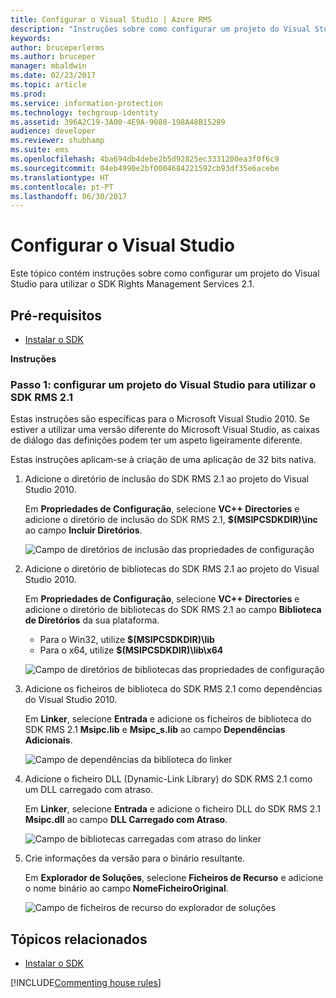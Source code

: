 ```yaml
---
title: Configurar o Visual Studio | Azure RMS
description: "Instruções sobre como configurar um projeto do Visual Studio para utilizar o SDK RMS 2.1."
keywords: 
author: bruceperlerms
ms.author: bruceper
manager: mbaldwin
ms.date: 02/23/2017
ms.topic: article
ms.prod: 
ms.service: information-protection
ms.technology: techgroup-identity
ms.assetid: 396A2C19-3A00-4E9A-9088-198A48B15289
audience: developer
ms.reviewer: shubhamp
ms.suite: ems
ms.openlocfilehash: 4ba694db4debe2b5d92825ec3331200ea3f0f6c9
ms.sourcegitcommit: 04eb4990e2bf0004684221592cb93df35e6acebe
ms.translationtype: HT
ms.contentlocale: pt-PT
ms.lasthandoff: 06/30/2017
---
```

# <a name="configure-visual-studio"></a>Configurar o Visual Studio

Este tópico contém instruções sobre como configurar um projeto do Visual Studio para utilizar o SDK Rights Management Services 2.1.

## <a name="prerequisites"></a>Pré-requisitos

-   [Instalar o SDK](install-the-rms-sdk.md)

**Instruções**

### <a name="step-1-configure-a-visual-studio-project-to-use-rms-sdk-21"></a>Passo 1: configurar um projeto do Visual Studio para utilizar o SDK RMS 2.1

Estas instruções são específicas para o Microsoft Visual Studio 2010. Se estiver a utilizar uma versão diferente do Microsoft Visual Studio, as caixas de diálogo das definições podem ter um aspeto ligeiramente diferente.

Estas instruções aplicam-se à criação de uma aplicação de 32 bits nativa.

1.  Adicione o diretório de inclusão do SDK RMS 2.1 ao projeto do Visual Studio 2010.

    Em **Propriedades de Configuração**, selecione **VC++ Directories** e adicione o diretório de inclusão do SDK RMS 2.1, **$(MSIPCSDKDIR)\\inc** ao campo **Incluir Diretórios**.

    ![Campo de diretórios de inclusão das propriedades de configuração](../media/include_directories.png)

2.  Adicione o diretório de bibliotecas do SDK RMS 2.1 ao projeto do Visual Studio 2010.

    Em **Propriedades de Configuração**, selecione **VC++ Directories** e adicione o diretório de bibliotecas do SDK RMS 2.1 ao campo **Biblioteca de Diretórios** da sua plataforma.

    -   Para o Win32, utilize **$(MSIPCSDKDIR)\\lib**
    -   Para o x64, utilize **$(MSIPCSDKDIR)\\lib\\x64**

    ![Campo de diretórios de bibliotecas das propriedades de configuração](../media/library_directories.png)

3.  Adicione os ficheiros de biblioteca do SDK RMS 2.1 como dependências do Visual Studio 2010.

    Em **Linker**, selecione **Entrada** e adicione os ficheiros de biblioteca do SDK RMS 2.1 **Msipc.lib** e **Msipc\_s.lib** ao campo **Dependências Adicionais**.

    ![Campo de dependências da biblioteca do linker](../media/additional_dependencies.png)

4.  Adicione o ficheiro DLL (Dynamic-Link Library) do SDK RMS 2.1 como um DLL carregado com atraso.

    Em **Linker**, selecione **Entrada** e adicione o ficheiro DLL do SDK RMS 2.1 **Msipc.dll** ao campo **DLL Carregado com Atraso**.

    ![Campo de bibliotecas carregadas com atraso do linker](../media/delay_loaded.png)

5.  Crie informações da versão para o binário resultante.

    Em **Explorador de Soluções**, selecione **Ficheiros de Recurso** e adicione o nome binário ao campo **NomeFicheiroOriginal**.

    ![Campo de ficheiros de recurso do explorador de soluções](../media/original_file_name.png)

## <a name="related-topics"></a>Tópicos relacionados

* [Instalar o SDK](install-the-rms-sdk.md)

[!INCLUDE[Commenting house rules](../includes/houserules.md)]